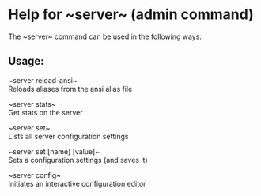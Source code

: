 # Help for ~server~ (admin command)

The ~server~ command can be used in the following ways:

## Usage:

  ~server reload-ansi~  
  Reloads aliases from the ansi alias file

  ~server stats~  
  Get stats on the server

  ~server set~  
  Lists all server configuration settings

  ~server set [name] [value]~  
  Sets a configuration settings (and saves it)

  ~server config~  
  Initiates an interactive configuration editor
